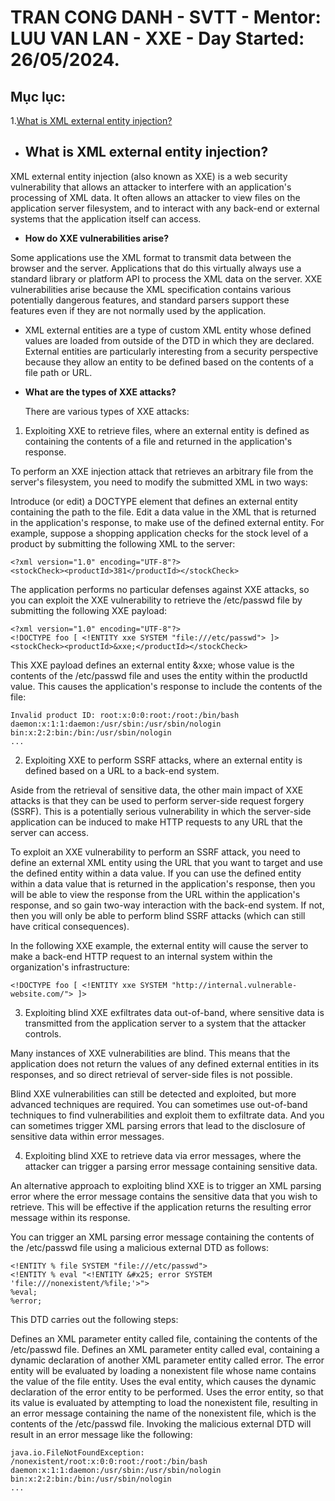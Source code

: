 # TRAN CONG DANH - SVTT - Mentor: LUU VAN LAN - XXE - Day Started: 26/05/2024.

## Mục lục:
1.[What is XML external entity injection?](what-is-xml-external-entity-injection)
- ## What is XML external entity injection?

XML external entity injection (also known as XXE) is a web security vulnerability that allows an attacker to interfere with an application's processing of XML data. It often allows an attacker to view files on the application server filesystem, and to interact with any back-end or external systems that the application itself can access.

- **How do XXE vulnerabilities arise?**

Some applications use the XML format to transmit data between the browser and the server. Applications that do this virtually always use a standard library or platform API to process the XML data on the server. XXE vulnerabilities arise because the XML specification contains various potentially dangerous features, and standard parsers support these features even if they are not normally used by the application.

- XML external entities are a type of custom XML entity whose defined values are loaded from outside of the DTD in which they are declared. External entities are particularly interesting from a security perspective because they allow an entity to be defined based on the contents of a file path or URL.

- **What are the types of XXE attacks?**

  There are various types of XXE attacks:

1. Exploiting XXE to retrieve files, where an external entity is defined as containing the contents of a file and returned in the application's response.

To perform an XXE injection attack that retrieves an arbitrary file from the server's filesystem, you need to modify the submitted XML in two ways:

Introduce (or edit) a DOCTYPE element that defines an external entity containing the path to the file.
Edit a data value in the XML that is returned in the application's response, to make use of the defined external entity.
For example, suppose a shopping application checks for the stock level of a product by submitting the following XML to the server:

```
<?xml version="1.0" encoding="UTF-8"?>
<stockCheck><productId>381</productId></stockCheck>
```

The application performs no particular defenses against XXE attacks, so you can exploit the XXE vulnerability to retrieve the /etc/passwd file by submitting the following XXE payload:

```
<?xml version="1.0" encoding="UTF-8"?>
<!DOCTYPE foo [ <!ENTITY xxe SYSTEM "file:///etc/passwd"> ]>
<stockCheck><productId>&xxe;</productId></stockCheck>
```
This XXE payload defines an external entity &xxe; whose value is the contents of the /etc/passwd file and uses the entity within the productId value. This causes the application's response to include the contents of the file:

```
Invalid product ID: root:x:0:0:root:/root:/bin/bash
daemon:x:1:1:daemon:/usr/sbin:/usr/sbin/nologin
bin:x:2:2:bin:/bin:/usr/sbin/nologin
...
```
2. Exploiting XXE to perform SSRF attacks, where an external entity is defined based on a URL to a back-end system.

Aside from the retrieval of sensitive data, the other main impact of XXE attacks is that they can be used to perform server-side request forgery (SSRF). This is a potentially serious vulnerability in which the server-side application can be induced to make HTTP requests to any URL that the server can access.

To exploit an XXE vulnerability to perform an SSRF attack, you need to define an external XML entity using the URL that you want to target and use the defined entity within a data value. If you can use the defined entity within a data value that is returned in the application's response, then you will be able to view the response from the URL within the application's response, and so gain two-way interaction with the back-end system. If not, then you will only be able to perform blind SSRF attacks (which can still have critical consequences).

In the following XXE example, the external entity will cause the server to make a back-end HTTP request to an internal system within the organization's infrastructure:
```
<!DOCTYPE foo [ <!ENTITY xxe SYSTEM "http://internal.vulnerable-website.com/"> ]>
```
3. Exploiting blind XXE exfiltrates data out-of-band, where sensitive data is transmitted from the application server to a system that the attacker controls.

Many instances of XXE vulnerabilities are blind. This means that the application does not return the values of any defined external entities in its responses, and so direct retrieval of server-side files is not possible.

Blind XXE vulnerabilities can still be detected and exploited, but more advanced techniques are required. You can sometimes use out-of-band techniques to find vulnerabilities and exploit them to exfiltrate data. And you can sometimes trigger XML parsing errors that lead to the disclosure of sensitive data within error messages.

4. Exploiting blind XXE to retrieve data via error messages, where the attacker can trigger a parsing error message containing sensitive data.

An alternative approach to exploiting blind XXE is to trigger an XML parsing error where the error message contains the sensitive data that you wish to retrieve. This will be effective if the application returns the resulting error message within its response.

You can trigger an XML parsing error message containing the contents of the /etc/passwd file using a malicious external DTD as follows:
```
<!ENTITY % file SYSTEM "file:///etc/passwd">
<!ENTITY % eval "<!ENTITY &#x25; error SYSTEM 'file:///nonexistent/%file;'>">
%eval;
%error;
```
This DTD carries out the following steps:

Defines an XML parameter entity called file, containing the contents of the /etc/passwd file.
Defines an XML parameter entity called eval, containing a dynamic declaration of another XML parameter entity called error. The error entity will be evaluated by loading a nonexistent file whose name contains the value of the file entity.
Uses the eval entity, which causes the dynamic declaration of the error entity to be performed.
Uses the error entity, so that its value is evaluated by attempting to load the nonexistent file, resulting in an error message containing the name of the nonexistent file, which is the contents of the /etc/passwd file.
Invoking the malicious external DTD will result in an error message like the following:
```
java.io.FileNotFoundException: /nonexistent/root:x:0:0:root:/root:/bin/bash
daemon:x:1:1:daemon:/usr/sbin:/usr/sbin/nologin
bin:x:2:2:bin:/bin:/usr/sbin/nologin
...
```
